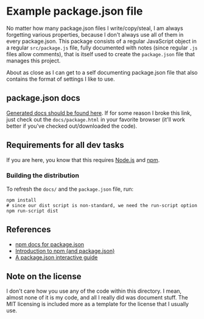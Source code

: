 # Example package.json file

No matter how many package.json files I write/copy/steal, I am always forgetting various properties, because I don't always use all of them in every package.json. This package consists of a regular JavaScript object in a regular `src/package.js` file, fully documented with notes (since regular `.js` files allow comments), that is itself used to create the `package.json` file that manages this project.

About as close as I can get to a self documenting package.json file that also contains the format of settings I like to use.



## package.json docs
[Generated docs should be found here](http://htmlpreview.github.com/?https://github.com/jeremyosborne/packagejsonexample/blob/master/docs/package.html). If for some reason I broke this link, just check out the `docs/package.html` in your favorite browser (it'll work better if you've checked out/downloaded the code).



## Requirements for all dev tasks
If you are here, you know that this requires [Node.js](http://nodejs.org) and [npm](http://npmjs.org).

### Building the distribution
To refresh the `docs/` and the `package.json` file, run:

    npm install
    # since our dist script is non-standard, we need the run-script option
    npm run-script dist



## References
* [npm docs for package.json](https://npmjs.org/doc/json.html)
* [Introduction to npm (and package.json)](http://howtonode.org/introduction-to-npm)
* [A package.json interactive guide](http://package.json.nodejitsu.com/)



## Note on the license
I don't care how you use any of the code within this directory. I mean, almost none of it is my code, and all I really did was document stuff. The MIT licensing is included more as a template for the license that I usually use.
